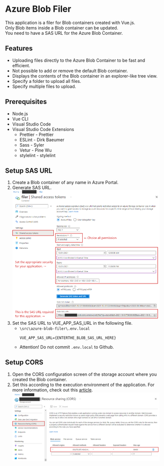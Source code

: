 # Azure Blob Filer

This application is a filer for Blob containers created with Vue.js.  
Only Blob items inside a Blob container can be updated.  
You need to have a SAS URL for the Azure Blob Container.  

## Features

- Uploading files directly to the Azure Blob Container to be fast and efficient.
- Not possible to add or remove the default Blob container.
- Displays the contents of the Blob container in an explorer-like tree view.
- Specify a folder to upload all files.
- Specify multiple files to upload.

## Prerequisites

- Node.js
- Vue CLI
- Visual Studio Code
- Visual Studio Code Extensions
  - Prettier - Prettier
  - ESLint - Dirk Baeumer
  - Sass - Syler
  - Vetur - Pine Wu
  - stylelint - stylelint

## Setup SAS URL

1. Create a Blob container of any name in Azure Portal.
2. Generate SAS URL.
   ![SAS_URL.PNG](docs/img/sas_url.png)
3. Set the SAS URL to VUE_APP_SAS_URL in the following file.
    - ``\src\azure-blob-filer\.env.local``
      ```
      VUE_APP_SAS_URL={ENTERTHE_BLOB_SAS_URL_HERE}
      ```
    - Attention! Do not commit ``.env.local`` to Github.

## Setup CORS

1. Open the CORS configuration screen of the storage account where you created the Blob container.
2. Set this according to the execution environment of the application. For more information, check out this [article](https://docs.microsoft.com/en-us/azure/storage/blobs/quickstart-blobs-javascript-browser#create-a-cors-rule).
   ![CORS.PNG](docs/img/cors.png)

